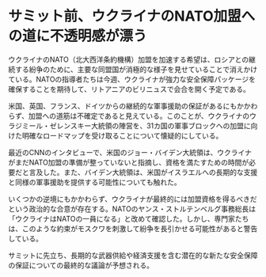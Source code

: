 # サミット前、ウクライナのNATO加盟への道に不透明感が漂う

ウクライナのNATO（北大西洋条約機構）加盟を加速する希望は、ロシアとの継続する紛争のために、主要な同盟国が消極的な様子を見せていることで消えかけている。NATOの指導者たちは今週、ウクライナが強力な安全保障パッケージを確保することを期待して、リトアニアのビリニュスで会合を開く予定である。

米国、英国、フランス、ドイツからの継続的な軍事援助の保証があるにもかかわらず、加盟への道筋は不確定であると見えている。このことが、ウクライナのウラジミール・ゼレンスキー大統領の陣営を、31カ国の軍事ブロックへの加盟に向けた明確なロードマップを受け取ることについて懐疑的にしている。

最近のCNNのインタビューで、米国のジョー・バイデン大統領は、ウクライナがまだNATO加盟の準備が整っていないと指摘し、資格を満たすための時間が必要だと言及した。また、バイデン大統領は、米国がイスラエルへの長期的な支援と同様の軍事援助を提供する可能性についても触れた。

いくつかの逆境にもかかわらず、ウクライナが最終的には加盟資格を得るべきだという政治的な合意が存在する。NATOのヤンス・ストルテンベルグ事務総長は「ウクライナはNATOの一員になる」と改めて確認した。しかし、専門家たちは、このような約束がモスクワを刺激して紛争を長引かせる可能性があると警告している。

サミットに先立ち、長期的な武器供給や経済支援を含む潜在的な新たな安全保障の保証についての最終的な議論が予想される。